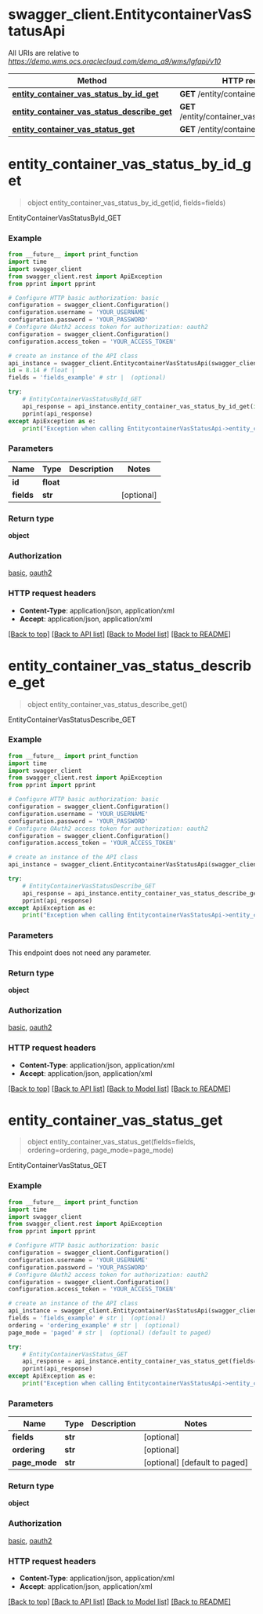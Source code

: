 # swagger_client.EntitycontainerVasStatusApi

All URIs are relative to *https://demo.wms.ocs.oraclecloud.com/demo_a9/wms/lgfapi/v10*

Method | HTTP request | Description
------------- | ------------- | -------------
[**entity_container_vas_status_by_id_get**](EntitycontainerVasStatusApi.md#entity_container_vas_status_by_id_get) | **GET** /entity/container_vas_status/{id} | EntityContainerVasStatusById_GET
[**entity_container_vas_status_describe_get**](EntitycontainerVasStatusApi.md#entity_container_vas_status_describe_get) | **GET** /entity/container_vas_status/describe | EntityContainerVasStatusDescribe_GET
[**entity_container_vas_status_get**](EntitycontainerVasStatusApi.md#entity_container_vas_status_get) | **GET** /entity/container_vas_status | EntityContainerVasStatus_GET


# **entity_container_vas_status_by_id_get**
> object entity_container_vas_status_by_id_get(id, fields=fields)

EntityContainerVasStatusById_GET



### Example
```python
from __future__ import print_function
import time
import swagger_client
from swagger_client.rest import ApiException
from pprint import pprint

# Configure HTTP basic authorization: basic
configuration = swagger_client.Configuration()
configuration.username = 'YOUR_USERNAME'
configuration.password = 'YOUR_PASSWORD'
# Configure OAuth2 access token for authorization: oauth2
configuration = swagger_client.Configuration()
configuration.access_token = 'YOUR_ACCESS_TOKEN'

# create an instance of the API class
api_instance = swagger_client.EntitycontainerVasStatusApi(swagger_client.ApiClient(configuration))
id = 8.14 # float | 
fields = 'fields_example' # str |  (optional)

try:
    # EntityContainerVasStatusById_GET
    api_response = api_instance.entity_container_vas_status_by_id_get(id, fields=fields)
    pprint(api_response)
except ApiException as e:
    print("Exception when calling EntitycontainerVasStatusApi->entity_container_vas_status_by_id_get: %s\n" % e)
```

### Parameters

Name | Type | Description  | Notes
------------- | ------------- | ------------- | -------------
 **id** | **float**|  | 
 **fields** | **str**|  | [optional] 

### Return type

**object**

### Authorization

[basic](../README.md#basic), [oauth2](../README.md#oauth2)

### HTTP request headers

 - **Content-Type**: application/json, application/xml
 - **Accept**: application/json, application/xml

[[Back to top]](#) [[Back to API list]](../README.md#documentation-for-api-endpoints) [[Back to Model list]](../README.md#documentation-for-models) [[Back to README]](../README.md)

# **entity_container_vas_status_describe_get**
> object entity_container_vas_status_describe_get()

EntityContainerVasStatusDescribe_GET



### Example
```python
from __future__ import print_function
import time
import swagger_client
from swagger_client.rest import ApiException
from pprint import pprint

# Configure HTTP basic authorization: basic
configuration = swagger_client.Configuration()
configuration.username = 'YOUR_USERNAME'
configuration.password = 'YOUR_PASSWORD'
# Configure OAuth2 access token for authorization: oauth2
configuration = swagger_client.Configuration()
configuration.access_token = 'YOUR_ACCESS_TOKEN'

# create an instance of the API class
api_instance = swagger_client.EntitycontainerVasStatusApi(swagger_client.ApiClient(configuration))

try:
    # EntityContainerVasStatusDescribe_GET
    api_response = api_instance.entity_container_vas_status_describe_get()
    pprint(api_response)
except ApiException as e:
    print("Exception when calling EntitycontainerVasStatusApi->entity_container_vas_status_describe_get: %s\n" % e)
```

### Parameters
This endpoint does not need any parameter.

### Return type

**object**

### Authorization

[basic](../README.md#basic), [oauth2](../README.md#oauth2)

### HTTP request headers

 - **Content-Type**: application/json, application/xml
 - **Accept**: application/json, application/xml

[[Back to top]](#) [[Back to API list]](../README.md#documentation-for-api-endpoints) [[Back to Model list]](../README.md#documentation-for-models) [[Back to README]](../README.md)

# **entity_container_vas_status_get**
> object entity_container_vas_status_get(fields=fields, ordering=ordering, page_mode=page_mode)

EntityContainerVasStatus_GET



### Example
```python
from __future__ import print_function
import time
import swagger_client
from swagger_client.rest import ApiException
from pprint import pprint

# Configure HTTP basic authorization: basic
configuration = swagger_client.Configuration()
configuration.username = 'YOUR_USERNAME'
configuration.password = 'YOUR_PASSWORD'
# Configure OAuth2 access token for authorization: oauth2
configuration = swagger_client.Configuration()
configuration.access_token = 'YOUR_ACCESS_TOKEN'

# create an instance of the API class
api_instance = swagger_client.EntitycontainerVasStatusApi(swagger_client.ApiClient(configuration))
fields = 'fields_example' # str |  (optional)
ordering = 'ordering_example' # str |  (optional)
page_mode = 'paged' # str |  (optional) (default to paged)

try:
    # EntityContainerVasStatus_GET
    api_response = api_instance.entity_container_vas_status_get(fields=fields, ordering=ordering, page_mode=page_mode)
    pprint(api_response)
except ApiException as e:
    print("Exception when calling EntitycontainerVasStatusApi->entity_container_vas_status_get: %s\n" % e)
```

### Parameters

Name | Type | Description  | Notes
------------- | ------------- | ------------- | -------------
 **fields** | **str**|  | [optional] 
 **ordering** | **str**|  | [optional] 
 **page_mode** | **str**|  | [optional] [default to paged]

### Return type

**object**

### Authorization

[basic](../README.md#basic), [oauth2](../README.md#oauth2)

### HTTP request headers

 - **Content-Type**: application/json, application/xml
 - **Accept**: application/json, application/xml

[[Back to top]](#) [[Back to API list]](../README.md#documentation-for-api-endpoints) [[Back to Model list]](../README.md#documentation-for-models) [[Back to README]](../README.md)

